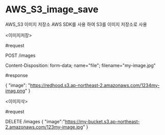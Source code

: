 # AWS_S3_image_save
AWS_S3 이미지 저장소 
AWS SDK를 사용 하여 S3를 이미지 저장소로 사용

<이미지저장>

#request

POST /images

Content-Disposition: form-data; name="file"; filename="my-image.jpg"

#response

{
  "image": "https://redhood.s3.ap-northeast-2.amazonaws.com/1234my-imag.png"
}


<이미지삭>

#request

DELETE /images
{
 "image":"https://my-bucket.s3.ap-northeast-2.amazonaws.com/123my-image.jpg"
}

